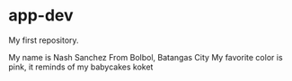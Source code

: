 
# app-dev
My first repository.

My name is Nash Sanchez
From Bolbol, Batangas City
My favorite color is pink, it reminds of my babycakes koket